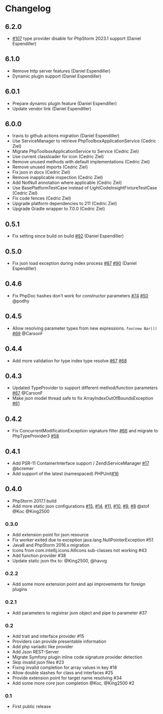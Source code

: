 Changelog
=========

## 6.2.0
* [#107](https://github.com/Haehnchen/idea-php-toolbox/issues/107) type provider disable for PhpStorm 2023.1 support (Daniel Espendiller)

## 6.1.0
* Remove http server features (Daniel Espendiller)
* Dynamic plugin support (Daniel Espendiller)

## 6.0.1
* Prepare dynamic plugin feature (Daniel Espendiller)
* Update vendor link (Daniel Espendiller)

## 6.0.0
* travis to github actions migration (Daniel Espendiller)
* Use ServiceManager to retrieve PhpToolboxApplicationService (Cedric Ziel)
* Migrate PhpToolboxApplicationService to Service (Cedric Ziel)
* Use current classloader for icon (Cedric Ziel)
* Remove unused methods with default implementations (Cedric Ziel)
* Remove unused imports (Cedric Ziel)
* Fix json in docs (Cedric Ziel)
* Remove inapplicable inspection (Cedric Ziel)
* Add NotNull annotation where applicable (Cedric Ziel)
* Use BasePlatformTestCase instead of LightCodeInsightFixtureTestCase (Cedric Ziel)
* Fix code fences (Cedric Ziel)
* Upgrade platform dependencies to 211 (Cedric Ziel)
* Upgrade Gradle wrapper to 7.0.0 (Cedric Ziel)

## 0.5.1
* Fix setting since build on build [#92](https://github.com/Haehnchen/idea-php-toolbox/issues/92) (Daniel Espendiller)

## 0.5.0
* Fix json load exception during index process [#87](https://github.com/Haehnchen/idea-php-toolbox/issues/87) [#90](https://github.com/Haehnchen/idea-php-toolbox/issues/90) (Daniel Espendiller)

## 0.4.6
* Fix PhpDoc hashes don't work for constructor parameters [#74](https://github.com/Haehnchen/idea-php-toolbox/issues/74) [#50](https://github.com/Haehnchen/idea-php-toolbox/issues/50) @podhy

## 0.4.5
* Allow resolving parameter types from new expressions. `foo(new Bar())` [#69](https://github.com/Haehnchen/idea-php-toolbox/issues/69) @CarsonF

## 0.4.4
* Add more validation for type index type resolve [#67](https://github.com/Haehnchen/idea-php-toolbox/issues/67) [#68](https://github.com/Haehnchen/idea-php-toolbox/issues/68)

## 0.4.3
* Updated TypeProvider to support different method/function parameters [#67](https://github.com/Haehnchen/idea-php-toolbox/issues/67) @CarsonF
* Make json model thread safe to fix ArrayIndexOutOfBoundsException [#61](https://github.com/Haehnchen/idea-php-toolbox/issues/61)

## 0.4.2
* Fix ConcurrentModificationException signature filter [#66](https://github.com/Haehnchen/idea-php-toolbox/issues/66) and migrate to PhpTypeProvider3 [#58](https://github.com/Haehnchen/idea-php-toolbox/issues/58)

## 0.4.1
* Add PSR-11 ContainerInterface support / Zend\ServiceManager [#17](https://github.com/Haehnchen/idea-php-toolbox-json-files/pull/17) @bcremer
* Add support of the latest (namespaced) PHPUnit[#16](https://github.com/Haehnchen/idea-php-toolbox-json-files/pull/16)

## 0.4.0
* PhpStorm 2017.1 build
* Add more static json configurations [#15](https://github.com/Haehnchen/idea-php-toolbox-json-files/issues/15), [#14](https://github.com/Haehnchen/idea-php-toolbox-json-files/issues/14), [#11](https://github.com/Haehnchen/idea-php-toolbox-json-files/issues/11), [#10](https://github.com/Haehnchen/idea-php-toolbox-json-files/issues/10), [#9](https://github.com/Haehnchen/idea-php-toolbox-json-files/issues/9), [#8](https://github.com/Haehnchen/idea-php-toolbox-json-files/issues/8) @stof @Koc @King2500

### 0.3.0
* Add extension point for json resource
* Fix worker exited due to exception java.lang.NullPointerException #51
* Java8 and PhpStorm 2016.x migration
* Icons from com.intellij.icons.AllIcons sub-classes not working #43
* Add function provider #38
* Update static json thx to: @King2500, @havvg

### 0.2.2
* Add some more extension point and api improvements for foreign plugins

### 0.2.1
* Add parameters to registrar json object and pipe to parameter #37
    
### 0.2
* Add trait and interface provider #15
* Providers can provide presentable information
* Add php variadic like provider
* Add Json REST-Server
* Migrate Symfony plugin inline code signature provider detection
* Skip invalid json files #23
* Fixing invalid completion for array values in key #18
* Allow double slashes for class and interfaces #25
* Provide extension point for target name resolving #34
* Add some more core json completion @Koc, @King2500 #2
      
### 0.1
* First public release